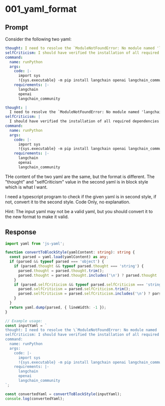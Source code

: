 # 001_yaml_format

## Prompt

Consider the following two yaml:

```yaml
thought: I need to resolve the `ModuleNotFoundError: No module named 'langchain_community'` error by ensuring that all necessary dependencies are correctly installed.
selfCriticism: I should have verified the installation of all required dependencies before running the code.
command:
  name: runPython
  args:
    code: |-
      import sys
      !{sys.executable} -m pip install langchain openai langchain_community
    requirements: |-
      langchain
      openai
      langchain_community
```

```yaml
thought: |
  I need to resolve the `ModuleNotFoundError: No module named 'langchain_community'` error by ensuring that all necessary dependencies are correctly installed.
selfCriticism: |
  I should have verified the installation of all required dependencies before running the code.
command:
  name: runPython
  args:
    code: |-
      import sys
      !{sys.executable} -m pip install langchain openai langchain_community
    requirements: |-
      langchain
      openai
      langchain_community
```

THe content of the two yaml are the same, but the format is different. The "thought" and "selfCriticism" value in the second yaml is in block style which is what I want. 

I need a typescript program to check if the given yaml is in second style, if not, convert it to the second style. Code Only, no explanation.

Hint: The input yaml may not be a valid yaml, but you should convert it to the new format to make it valid.

## Response

```typescript
import yaml from 'js-yaml';

function convertToBlockStyle(yamlContent: string): string {
  const parsed = yaml.load(yamlContent) as any;
  if (parsed && typeof parsed === 'object') {
    if (parsed.thought && typeof parsed.thought === 'string') {
      parsed.thought = parsed.thought.trim();
      parsed.thought = parsed.thought.includes('\n') ? parsed.thought : `|-\n${parsed.thought.replace(/\n/g, '\n  ')}`;
    }
    if (parsed.selfCriticism && typeof parsed.selfCriticism === 'string') {
      parsed.selfCriticism = parsed.selfCriticism.trim();
      parsed.selfCriticism = parsed.selfCriticism.includes('\n') ? parsed.selfCriticism : `|-\n${parsed.selfCriticism.replace(/\n/g, '\n  ')}`;
    }
  }
  return yaml.dump(parsed, { lineWidth: -1 });
}

// Example usage:
const inputYaml = `
thought: I need to resolve the \`ModuleNotFoundError: No module named 'langchain_community'\` error by ensuring that all necessary dependencies are correctly installed.
selfCriticism: I should have verified the installation of all required dependencies before running the code.
command:
  name: runPython
  args:
    code: |-
      import sys
      !{sys.executable} -m pip install langchain openai langchain_community
    requirements: |-
      langchain
      openai
      langchain_community
`;

const convertedYaml = convertToBlockStyle(inputYaml);
console.log(convertedYaml);
```

